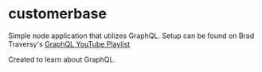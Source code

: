 # customerbase
Simple node application that utilizes GraphQL. Setup can be found on Brad Traversy's [GraphQL YouTube Playlist](https://www.youtube.com/playlist?list=PLillGF-RfqbYZty73_PHBqKRDnv7ikh68)

Created to learn about GraphQL. 
